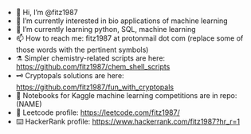 - 👋 Hi, I’m @fitz1987   
- 👀 I’m currently interested in bio applications of machine learning    
- 🌱 I’m currently learning python, SQL, machine learning     
- 📫 How to reach me: fitz1987 at protonmail dot com (replace some of those words with the pertinent symbols)     
- ⚗️ Simpler chemistry-related scripts are here: https://github.com/fitz1987/chem_shell_scripts   
- 🗝 Cryptopals solutions are here: https://github.com/fitz1987/fun_with_cryptopals       
- 📗 Notebooks for Kaggle machine learning competitions are in repo: (NAME)     
- 🧮 Leetcode profile: https://leetcode.com/fitz1987/ 
- ⌨️ HackerRank profile: https://www.hackerrank.com/fitz1987?hr_r=1      
<!---
fitz1987/fitz1987 is a ✨ special ✨ repository because its `README.md` (this file) appears on your GitHub profile.
You can click the Preview link to take a look at your changes.
--->
